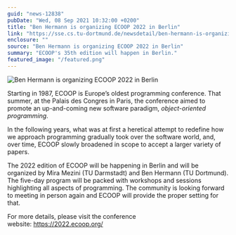 ```yaml
---
guid: "news-12838"
pubDate: "Wed, 08 Sep 2021 10:32:00 +0200"
title: "Ben Hermann is organizing ECOOP 2022 in Berlin"
link: "https://sse.cs.tu-dortmund.de/newsdetail/ben-hermann-is-organizing-ecoop-2022-in-berlin-12838/"
enclosure: ""
source: "Ben Hermann is organizing ECOOP 2022 in Berlin"
summary: "ECOOP's 35th edition will happen in Berlin."
featured_image: "/featured.png"
---
```

![Ben Hermann is organizing ECOOP 2022 in Berlin](/featured.png)

Starting in 1987, ECOOP is Europe’s oldest programming conference. That summer, at the Palais des Congres in Paris, the conference aimed to promote an up-and-coming new software paradigm, *object-oriented programming*.

In the following years, what was at first a heretical attempt to redefine how we approach programming gradually took over the software world, and, over time, ECOOP slowly broadened in scope to accept a larger variety of papers.

The 2022 edition of ECOOP will be happening in Berlin and will be organized by Mira Mezini (TU Darmstadt) and Ben Hermann (TU Dortmund). The five-day program will be packed with workshops and sessions highlighting all aspects of programming. The community is looking forward to meeting in person again and ECOOP will provide the proper setting for that.

For more details, please visit the conference website: <https://2022.ecoop.org/>
